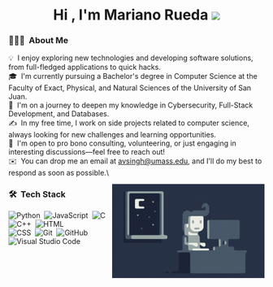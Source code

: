 <h1 align="center"><b>Hi , I'm Mariano Rueda </b><img src="https://media.giphy.com/media/hvRJCLFzcasrR4ia7z/giphy.gif" width="35"></h1>

### 👨🏻‍💻 &nbsp;About Me

💡 &nbsp;I enjoy exploring new technologies and developing software solutions, from full-fledged applications to quick hacks.\
🎓 &nbsp;I'm currently pursuing a Bachelor's degree in Computer Science at the Faculty of Exact, Physical, and Natural Sciences of the University of San Juan.\
🌱 &nbsp;I'm on a journey to deepen my knowledge in Cybersecurity, Full-Stack Development, and Databases.\
✍️ &nbsp;In my free time, I work on side projects related to computer science, always looking for new challenges and learning opportunities.\
💬 &nbsp;I'm open to pro bono consulting, volunteering, or just engaging in interesting discussions—feel free to reach out!\
✉️ &nbsp;You can drop me an email at avsingh@umass.edu, and I'll do my best to respond as soon as possible.\


<img alt="Night Coding" src="https://raw.githubusercontent.com/AVS1508/AVS1508/master/assets/Night-Coding.gif" align="right"/>

### 🛠 &nbsp;Tech Stack

![Python](https://img.shields.io/badge/-Python-05122A?style=flat&logo=python)&nbsp;
![JavaScript](https://img.shields.io/badge/-JavaScript-05122A?style=flat&logo=javascript)&nbsp;
![C](https://img.shields.io/badge/-C-05122A?style=flat&logo=C&logoColor=A8B9CC)&nbsp;
![C++](https://img.shields.io/badge/-C++-05122A?style=flat&logo=C%2B%2B&logoColor=00599C)&nbsp;
![HTML](https://img.shields.io/badge/-HTML-05122A?style=flat&logo=HTML5)&nbsp; <br>
![CSS](https://img.shields.io/badge/-CSS-05122A?style=flat&logo=CSS3&logoColor=1572B6)&nbsp;
![Git](https://img.shields.io/badge/-Git-05122A?style=flat&logo=git)&nbsp;
![GitHub](https://img.shields.io/badge/-GitHub-05122A?style=flat&logo=github)&nbsp;
![Visual Studio Code](https://img.shields.io/badge/-Visual%20Studio%20Code-05122A?style=flat&logo=visual-studio-code&logoColor=007ACC)&nbsp;
